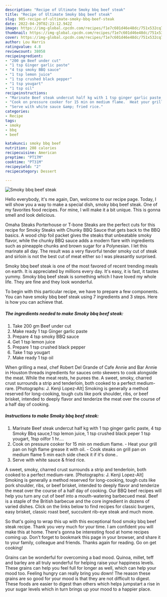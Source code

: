 ```yaml
---
description: "Recipe of Ultimate Smoky bbq beef steak"
title: "Recipe of Ultimate Smoky bbq beef steak"
slug: 905-recipe-of-ultimate-smoky-bbq-beef-steak
date: 2022-04-29T02:23:12.942Z
image: https://img-global.cpcdn.com/recipes/f1e7c601d46e48dc/751x532cq70/smoky-bbq-beef-steak-recipe-main-photo.jpg
thumbnail: https://img-global.cpcdn.com/recipes/f1e7c601d46e48dc/751x532cq70/smoky-bbq-beef-steak-recipe-main-photo.jpg
cover: https://img-global.cpcdn.com/recipes/f1e7c601d46e48dc/751x532cq70/smoky-bbq-beef-steak-recipe-main-photo.jpg
author: Lou Harris
ratingvalue: 4.8
reviewcount: 38058
recipeingredient:
- "200 gm Beef under cut"
- "1 tsp Ginger garlic paste"
- "4 tsp smoky BBQ sauce"
- "1 tsp lemon juice"
- "1 tsp crushed black pepper"
- "1 tsp yougart"
- "1 tsp oil"
recipeinstructions:
- "Marinate Beef steak undercut half kg with 1 tsp ginger garlic paste, 4 tsp Smoky Bbq sauce,1 tsp lemon juice, 1 tsp crushed black peper 1 tsp yougart, 1tsp oilfor 1 hr...."
- "Cook on pressure cooker for 15 min on medium flame.  Heat your grill pan on high flame grease it with oil. Cook steaks on grill pan on medium flame 5 min each side check it if it&#39;s done.."
- "Serve with white sauce &amp; fried rice."
categories:
- Recipe
tags:
- smoky
- bbq
- beef

katakunci: smoky bbq beef 
nutrition: 208 calories
recipecuisine: American
preptime: "PT17M"
cooktime: "PT31M"
recipeyield: "2"
recipecategory: Dessert

---
```



![Smoky bbq beef steak](https://img-global.cpcdn.com/recipes/f1e7c601d46e48dc/751x532cq70/smoky-bbq-beef-steak-recipe-main-photo.jpg)

Hello everybody, it's me again, Dan, welcome to our recipe page. Today, I will show you a way to make a special dish, smoky bbq beef steak. One of my favorites food recipes. For mine, I will make it a bit unique. This is gonna smell and look delicious.

Omaha Steaks Porterhouse or T-bone Steaks are the perfect cuts for this recipe for Smoky Steaks with Chunky BBQ Sauce that gets back to the BBQ basics. A wood chip foil packet gives the steaks that unbeatable smoky flavor, while the chunky BBQ sauce adds a modern flare with ingredients such as pineapple chunks and brown sugar for a Polynesian. I let this marinate all day. The result was a very flavorful tender smoky cut of steak and sirloin is not the best cut of meat either so I was pleasantly surprised.

Smoky bbq beef steak is one of the most favored of recent trending meals on earth. It is appreciated by millions every day. It's easy, it is fast, it tastes yummy. Smoky bbq beef steak is something which I have loved my whole life. They are fine and they look wonderful.


To begin with this particular recipe, we have to prepare a few components. You can have smoky bbq beef steak using 7 ingredients and 3 steps. Here is how you can achieve that.

<!--inarticleads1-->

##### The ingredients needed to make Smoky bbq beef steak:

1. Take 200 gm Beef under cut
1. Make ready 1 tsp Ginger garlic paste
1. Prepare 4 tsp smoky BBQ sauce
1. Get 1 tsp lemon juice
1. Prepare 1 tsp crushed black pepper
1. Take 1 tsp yougart
1. Make ready 1 tsp oil


When grilling a meal, chef Robert Del Grande of Cafe Annie and Bar Annie in Houston threads ingredients for sauces onto skewers to cook alongside the meat. While the meat rests, he purees the. A sweet, smoky, charred crust surrounds a strip and tenderloin, both cooked to a perfect medium-rare. [Photographs: J. Kenji Lopez-Alt] Smoking is generally a method reserved for long-cooking, tough cuts like pork shoulder, ribs, or beef brisket, intended to deeply flavor and tenderize the meat over the course of a half day of cooking. 

<!--inarticleads2-->

##### Instructions to make Smoky bbq beef steak:

1. Marinate Beef steak undercut half kg with 1 tsp ginger garlic paste, 4 tsp Smoky Bbq sauce,1 tsp lemon juice, 1 tsp crushed black peper 1 tsp yougart, 1tsp oilfor 1 hr....
1. Cook on pressure cooker for 15 min on medium flame.  - Heat your grill pan on high flame grease it with oil. - Cook steaks on grill pan on medium flame 5 min each side check it if it&#39;s done..
1. Serve with white sauce &amp; fried rice.


A sweet, smoky, charred crust surrounds a strip and tenderloin, both cooked to a perfect medium-rare. [Photographs: J. Kenji Lopez-Alt] Smoking is generally a method reserved for long-cooking, tough cuts like pork shoulder, ribs, or beef brisket, intended to deeply flavor and tenderize the meat over the course of a half day of cooking. Our BBQ beef recipes will help you turn any cut of beef into a mouth-watering barbecued meal. Beef is a staple of the British barbecue and the core ingredient in dozens of varied dishes. Click on the links below to find recipes for classic burgers, easy brisket, classic roast beef, succulent rib-eye steak and much more. 

So that's going to wrap this up with this exceptional food smoky bbq beef steak recipe. Thank you very much for your time. I am confident you will make this at home. There's gonna be interesting food at home recipes coming up. Don't forget to bookmark this page in your browser, and share it to your family, colleague and friends. Thanks again for reading. Go on get cooking!

Grains can be wonderful for overcoming a bad mood. Quinoa, millet, teff and barley are all truly wonderful for helping raise your happiness levels. These grains can help you feel full for longer as well, which can help your mood too. Feeling hungry can really bring you down! The reason these grains are so good for your mood is that they are not difficult to digest. These foods are easier to digest than others which helps jumpstart a rise in your sugar levels which in turn brings up your mood to a happier place.
